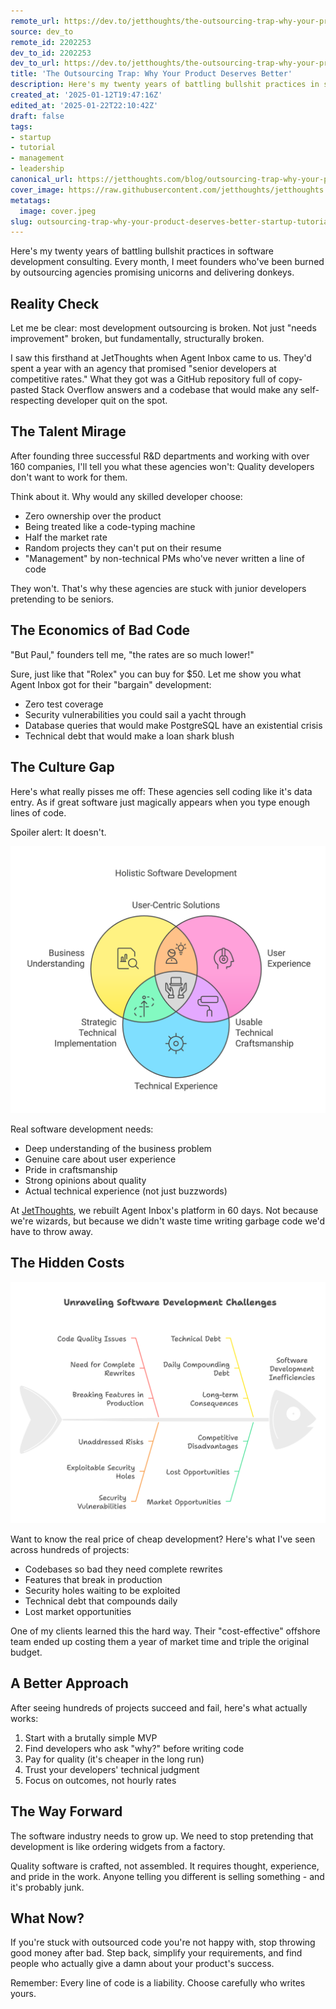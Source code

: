 ```yaml
---
remote_url: https://dev.to/jetthoughts/the-outsourcing-trap-why-your-product-deserves-better-46i8
source: dev_to
remote_id: 2202253
dev_to_id: 2202253
dev_to_url: https://dev.to/jetthoughts/the-outsourcing-trap-why-your-product-deserves-better-46i8
title: 'The Outsourcing Trap: Why Your Product Deserves Better'
description: Here's my twenty years of battling bullshit practices in software development consulting. Every...
created_at: '2025-01-12T19:47:16Z'
edited_at: '2025-01-22T22:10:42Z'
draft: false
tags:
- startup
- tutorial
- management
- leadership
canonical_url: https://jetthoughts.com/blog/outsourcing-trap-why-your-product-deserves-better-startup-tutorial/
cover_image: https://raw.githubusercontent.com/jetthoughts/jetthoughts.github.io/master/content/blog/outsourcing-trap-why-your-product-deserves-better-startup-tutorial/cover.jpeg
metatags:
  image: cover.jpeg
slug: outsourcing-trap-why-your-product-deserves-better-startup-tutorial
---
```

Here's my twenty years of battling bullshit practices in software development consulting. Every month, I meet founders who've been burned by outsourcing agencies promising unicorns and delivering donkeys.

## Reality Check

Let me be clear: most development outsourcing is broken. Not just "needs improvement" broken, but fundamentally, structurally broken.

I saw this firsthand at JetThoughts when Agent Inbox came to us. They'd spent a year with an agency that promised "senior developers at competitive rates." What they got was a GitHub repository full of copy-pasted Stack Overflow answers and a codebase that would make any self-respecting developer quit on the spot.

## The Talent Mirage

After founding three successful R&D departments and working with over 160 companies, I'll tell you what these agencies won't: Quality developers don't want to work for them.

Think about it. Why would any skilled developer choose:
- Zero ownership over the product
- Being treated like a code-typing machine
- Half the market rate
- Random projects they can't put on their resume
- "Management" by non-technical PMs who've never written a line of code

They won't. That's why these agencies are stuck with junior developers pretending to be seniors.

## The Economics of Bad Code

"But Paul," founders tell me, "the rates are so much lower!"

Sure, just like that "Rolex" you can buy for $50. Let me show you what Agent Inbox got for their "bargain" development:
- Zero test coverage
- Security vulnerabilities you could sail a yacht through
- Database queries that would make PostgreSQL have an existential crisis
- Technical debt that would make a loan shark blush

## The Culture Gap

Here's what really pisses me off: These agencies sell coding like it's data entry. As if great software just magically appears when you type enough lines of code.

Spoiler alert: It doesn't.


![circles](file_0.png)


Real software development needs:
- Deep understanding of the business problem
- Genuine care about user experience
- Pride in craftsmanship
- Strong opinions about quality
- Actual technical experience (not just buzzwords)

At [JetThoughts](https://jetthoughts.com), we rebuilt Agent Inbox's platform in 60 days. Not because we're wizards, but because we didn't waste time writing garbage code we'd have to throw away.

## The Hidden Costs

![fish](file_1.png)


Want to know the real price of cheap development? Here's what I've seen across hundreds of projects:
- Codebases so bad they need complete rewrites
- Features that break in production
- Security holes waiting to be exploited
- Technical debt that compounds daily
- Lost market opportunities

One of my clients learned this the hard way. Their "cost-effective" offshore team ended up costing them a year of market time and triple the original budget.

## A Better Approach

After seeing hundreds of projects succeed and fail, here's what actually works:

1. Start with a brutally simple MVP
2. Find developers who ask "why?" before writing code
3. Pay for quality (it's cheaper in the long run)
4. Trust your developers' technical judgment
5. Focus on outcomes, not hourly rates

## The Way Forward

The software industry needs to grow up. We need to stop pretending that development is like ordering widgets from a factory.

Quality software is crafted, not assembled. It requires thought, experience, and pride in the work. Anyone telling you different is selling something - and it's probably junk.

## What Now?

If you're stuck with outsourced code you're not happy with, stop throwing good money after bad. Step back, simplify your requirements, and find people who actually give a damn about your product's success.

Remember: Every line of code is a liability. Choose carefully who writes yours.


